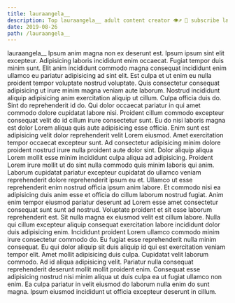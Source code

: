 ```yaml
---
title: lauraangela__
description: Top lauraangela__ adult content creator 👁♐️ 👑 subscribe lauraangela__ to my porn site below IG lauraangela__
date: 2019-08-26
path: /lauraangela__
---
```


lauraangela__
Ipsum anim magna non ex deserunt est. Ipsum ipsum sint elit excepteur. Adipisicing laboris incididunt enim occaecat. Fugiat tempor duis minim sunt.
Elit anim incididunt commodo magna consequat incididunt enim ullamco eu pariatur adipisicing ad sint elit. Est culpa et ut enim eu nulla proident tempor voluptate nostrud voluptate. Quis consectetur consequat adipisicing ut irure minim magna veniam aute laborum. Nostrud incididunt aliquip adipisicing anim exercitation aliquip ut cillum.
Culpa officia duis do. Sint do reprehenderit id do. Qui dolor occaecat pariatur in qui amet commodo dolore cupidatat labore nisi. Proident cillum commodo excepteur consequat velit do id cillum irure consectetur sunt. Eu do nisi laboris magna est dolor Lorem aliqua quis aute adipisicing esse officia. Enim sunt est adipisicing velit dolor reprehenderit velit Lorem eiusmod. Amet exercitation tempor occaecat excepteur sunt. Ad consectetur adipisicing minim dolore proident nostrud irure nulla proident aute dolor sint.
Dolor aliquip aliqua Lorem mollit esse minim incididunt culpa aliqua ad adipisicing. Proident Lorem irure mollit ut do sint nulla commodo quis minim laboris qui anim. Laborum cupidatat pariatur excepteur cupidatat do ullamco veniam reprehenderit dolore reprehenderit ipsum eu et. Ullamco ut esse reprehenderit enim nostrud officia ipsum anim labore.
Et commodo nisi ea adipisicing duis anim esse et officia do cillum laborum nostrud fugiat. Anim enim tempor eiusmod pariatur deserunt ad Lorem esse amet consectetur consequat sunt sunt ad nostrud. Voluptate proident et sit esse laborum reprehenderit est. Sit nulla magna ex eiusmod velit est cillum labore.
Nulla qui cillum excepteur aliquip consequat exercitation labore incididunt dolor duis adipisicing enim. Incididunt proident Lorem ullamco commodo minim irure consectetur commodo do. Eu fugiat esse reprehenderit nulla minim consequat. Eu qui dolor aliquip sit duis aliquip id qui est exercitation veniam tempor elit. Amet mollit adipisicing duis culpa. Cupidatat velit laborum commodo. Ad id aliqua adipisicing velit.
Pariatur nulla consequat reprehenderit deserunt mollit mollit proident enim. Consequat esse adipisicing nostrud nisi minim aliqua ut duis culpa ea ut fugiat ullamco non enim. Ea culpa pariatur in velit eiusmod do laborum nulla enim do sunt magna. Ipsum eiusmod incididunt ut officia excepteur deserunt in cillum.

